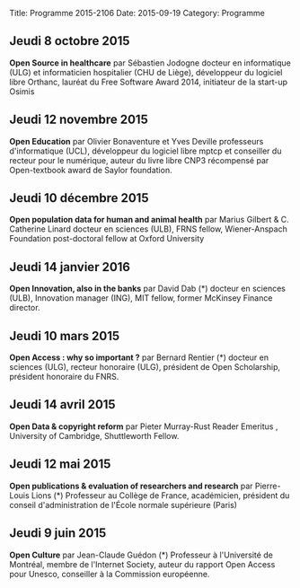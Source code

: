 Title: Programme 2015-2106
Date: 2015-09-19
Category: Programme

## Jeudi 8 octobre 2015

**Open Source in healthcare** par Sébastien Jodogne docteur en informatique (ULG) et informaticien hospitalier (CHU de Liège), développeur du logiciel libre Orthanc, lauréat du Free Software Award 2014, initiateur de la start-up Osimis

##	Jeudi 12 novembre 2015

**Open Education** par Olivier Bonaventure et Yves Deville professeurs d'informatique (UCL), développeur du logiciel libre mptcp et conseiller du recteur pour le numérique, auteur du livre libre CNP3 récompensé par Open-textbook award de Saylor foundation.

##	Jeudi 10 décembre 2015

**Open population data for human and animal health** par Marius Gilbert & C. Catherine Linard docteur en sciences (ULB), FRNS fellow, Wiener-Anspach Foundation post-doctoral fellow at Oxford University

##	Jeudi 14 janvier 2016

**Open Innovation, also in the banks** par David Dab (*) docteur en sciences (ULB), Innovation manager (ING), MIT fellow, former McKinsey Finance
director.

##	Jeudi 10 mars 2015

**Open Access : why so important ?** par Bernard Rentier (*) docteur en sciences (ULG), recteur honoraire (ULG), président de Open Scholarship, président honoraire du FNRS.

##	Jeudi 14 avril 2015

**Open Data & copyright reform** par Pieter Murray-Rust Reader Emeritus , University of Cambridge, Shuttleworth Fellow.

##	Jeudi 12 mai 2015

**Open publications & evaluation of researchers and research** par Pierre-Louis Lions (*) Professeur au Collège de France, académicien, président du conseil d'administration de l'École normale supérieure (Paris)

##	Jeudi 9 juin 2015

**Open Culture** par Jean-Claude Guédon (*) Professeur à l'Université de Montréal, membre de l'Internet Society, auteur du rapport Open Access pour Unesco, conseiller à la Commission européenne.
